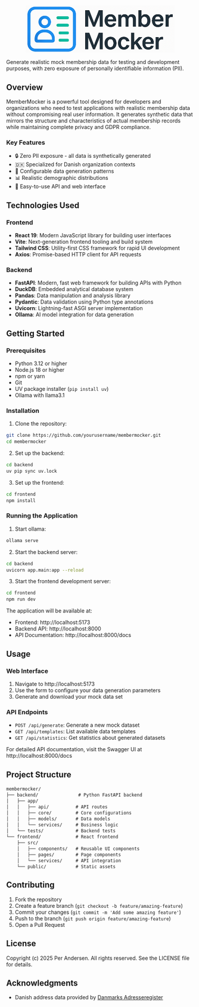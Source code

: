 <p align="center">
    <img src="frontend/public/assets/light_theme_logo.png" alt="MemberMocker Logo" width="400">
</p>

Generate realistic mock membership data for testing and development purposes, with zero exposure of personally identifiable information (PII).

## Overview

MemberMocker is a powerful tool designed for developers and organizations who need to test applications with realistic membership data without compromising real user information. It generates synthetic data that mirrors the structure and characteristics of actual membership records while maintaining complete privacy and GDPR compliance.

### Key Features

- 🔒 Zero PII exposure - all data is synthetically generated
- 🇩🇰 Specialized for Danish organization contexts
- 🎯 Configurable data generation patterns
- 📊 Realistic demographic distributions
- 🚀 Easy-to-use API and web interface

## Technologies Used

### Frontend
- **React 19**: Modern JavaScript library for building user interfaces
- **Vite**: Next-generation frontend tooling and build system
- **Tailwind CSS**: Utility-first CSS framework for rapid UI development
- **Axios**: Promise-based HTTP client for API requests

### Backend
- **FastAPI**: Modern, fast web framework for building APIs with Python
- **DuckDB**: Embedded analytical database system
- **Pandas**: Data manipulation and analysis library
- **Pydantic**: Data validation using Python type annotations
- **Uvicorn**: Lightning-fast ASGI server implementation
- **Ollama**: AI model integration for data generation

## Getting Started

### Prerequisites

- Python 3.12 or higher
- Node.js 18 or higher
- npm or yarn
- Git
- UV package installer (`pip install uv`)
- Ollama with llama3.1

### Installation

1. Clone the repository:
```bash
git clone https://github.com/yourusername/membermocker.git
cd membermocker
```

2. Set up the backend:
```bash
cd backend
uv pip sync uv.lock
```

3. Set up the frontend:
```bash
cd frontend
npm install
```

### Running the Application

1. Start ollama:
```bash
ollama serve
```

2. Start the backend server:
```bash
cd backend
uvicorn app.main:app --reload
```

3. Start the frontend development server:
```bash
cd frontend
npm run dev
```

The application will be available at:
- Frontend: http://localhost:5173
- Backend API: http://localhost:8000
- API Documentation: http://localhost:8000/docs

## Usage

### Web Interface

1. Navigate to http://localhost:5173
2. Use the form to configure your data generation parameters
3. Generate and download your mock data set

### API Endpoints

- `POST /api/generate`: Generate a new mock dataset
- `GET /api/templates`: List available data templates
- `GET /api/statistics`: Get statistics about generated datasets

For detailed API documentation, visit the Swagger UI at http://localhost:8000/docs

## Project Structure

```
membermocker/
├── backend/               # Python FastAPI backend
│   ├── app/
│   │   ├── api/          # API routes
│   │   ├── core/         # Core configurations
│   │   ├── models/       # Data models
│   │   └── services/     # Business logic
│   └── tests/            # Backend tests
└── frontend/             # React frontend
    ├── src/
    │   ├── components/   # Reusable UI components
    │   ├── pages/        # Page components
    │   └── services/     # API integration
    └── public/           # Static assets
```

## Contributing

1. Fork the repository
2. Create a feature branch (`git checkout -b feature/amazing-feature`)
3. Commit your changes (`git commit -m 'Add some amazing feature'`)
4. Push to the branch (`git push origin feature/amazing-feature`)
5. Open a Pull Request

## License

Copyright (c) 2025 Per Andersen. All rights reserved. See the LICENSE file for details.

## Acknowledgments

- Danish address data provided by [Danmarks Adresseregister](https://dawadocs.dataforsyningen.dk/)